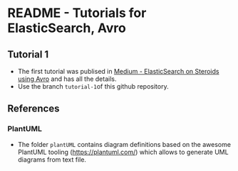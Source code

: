 # README - Tutorials for ElasticSearch, Avro


## Tutorial 1

* The first tutorial was publised in [Medium - ElasticSearch on Steroids using Avro](https://medium.com/@talfco/elasticsearch-on-steroids-with-avro-schemas-3bfc483e3b30?source=friends_link&sk=2546a59bc35d080ebb33c12ab210bc72) and has all the details.
* Use the branch `tutorial-1`of this github repository.


## References

### PlantUML

* The folder `plantUML` contains diagram definitions based on the awesome PlantUML tooling (https://plantuml.com/) 
which allows to generate UML diagrams from text file.
